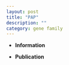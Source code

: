 ```yaml
---
layout: post
title: "PAP"
description: ""
category: gene family
---
```


* **Information**  

* **Publication**  


